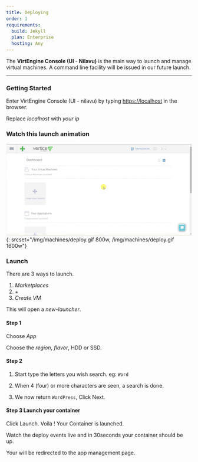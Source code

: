 ```yaml
---
title: Deploying
order: 1
requirements:
  build: Jekyll
  plan: Enterprise
  hosting: Any
---
```



The **VirtEngine Console (UI - Nilavu)** is the main way to launch and manage virtual machines. A command line facility will be issued in our future launch.

---

### Getting Started

Enter VirtEngine Console (UI - nilavu) by typing [https://localhost](https://localhost) in the browser.

Replace *localhost* with *your ip*

### Watch this launch animation

![Deploying Machine](/img/machines/deploy.gif){: srcset="/img/machines/deploy.gif 800w, /img/machines/deploy.gif 1600w"}

### Launch

There are 3 ways to launch.

1. *Marketplaces*
2. *+*
3. *Create VM*

This will open a *new-launcher*.

#### Step 1

Choose *App*

Choose the *region*, *flavor*, HDD or SSD.

#### Step 2

1. Start type the letters you wish search. eg: `Word`

2. When 4 (four) or more characters are seen, a search is done.

3. We now return `WordPress`, Click Next.


#### Step 3 Launch your container

Click Launch. Voila ! Your Container is launched.

Watch the deploy events live and in 30seconds your container should be up.

Your will be redirected to the app management page.
